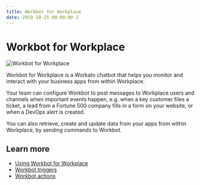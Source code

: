 ```yaml
---
title: Workbot for Workplace
date: 2019-10-25 00:00:00 Z
---
```


# Workbot for Workplace

![Workbot for Workplace](~@img/workbot-for-workplace/workbot-1.png)

Workbot for Workplace is a Workato chatbot that helps you monitor and interact with your business apps from within Workplace.

Your team can configure Workbot to post messages to Workplace users and channels when important events happen, e.g. when a key customer files a ticket, a lead from a Fortune 500 company fills in a form on your website, or when a DevOps alert is created.

You can also retrieve, create and update data from your apps from within Workplace, by sending commands to Workbot.

## Learn more
- [Using Workbot for Workplace](/workbot-for-workplace/using-workbot-for-workplace.md)
- [Workbot triggers](/workbot-for-workplace/workbot-triggers.md)
- [Workbot actions](/workbot-for-workplace/workbot-actions.md)
